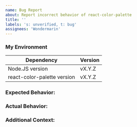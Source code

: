 ```yaml
---
name: Bug Report
about: Report incorrect behavior of react-color-palette
title: ''
labels: 's: unverified, t: bug'
assignees: 'Wondermarin'
---
```


### My Environment

| Dependency                  | Version  |
| --------------------------- | -------- |
| Node.JS version             | vX.Y.Z   |
| react-color-palette version | vX.Y.Z   |

### Expected Behavior:

<!-- 
  A brief description of the expected behavior.
-->

### Actual Behavior:

<!--
  A brief description of the actual behavior.
-->

### Additional Context:

<!--
  Add any other context about the bug report here.
-->
